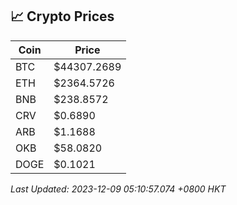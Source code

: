 ## 📈 Crypto Prices

| Coin | Price |
| ---- | ----- |
| BTC | $44307.2689 |
| ETH | $2364.5726 |
| BNB | $238.8572 |
| CRV | $0.6890 |
| ARB | $1.1688 |
| OKB | $58.0820 |
| DOGE | $0.1021 |

_Last Updated: 2023-12-09 05:10:57.074 +0800 HKT_